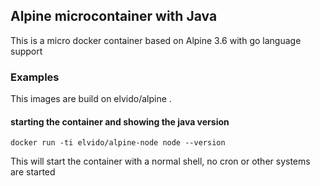 ## Alpine microcontainer with Java

This is a micro docker container based on Alpine 3.6 with go language support

### Examples

This images are build on elvido/alpine .

#### starting the container and showing the java version

	docker run -ti elvido/alpine-node node --version

This will start the container with a normal shell, no cron or other systems are started

